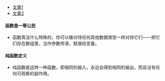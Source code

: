 * [文章1](https://juntao.gitbooks.io/fun-with-underscore/content/fp/index.html)
* [文章2](https://www.gitbook.com/book/llh911001/mostly-adequate-guide-chinese/details)

#### 函数是一等公民
* 函数真没什么特殊的，你可以像对待任何其他数据类型一样对待它们——把它们存在数组里，当作参数传递，赋值给变量。

#### 纯函数定义
* 纯函数是这样一种函数，即相同的输入，永远会得到相同的输出，而且没有任何可观察的副作用。
